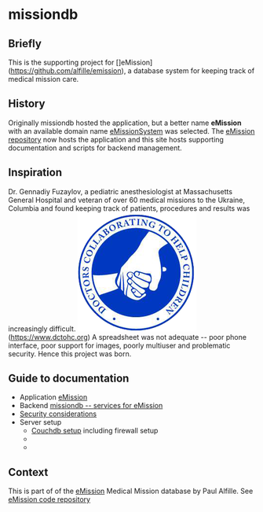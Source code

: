 # missiondb

## Briefly
This is the supporting project for []eMission](https://github.com/alfille/emission), a database system for keeping track of medical mission care. 

## History
Originally missiondb hosted the application, but a better name __eMission__ with an available domain name [eMissionSystem](https://emissionsystem.org) was selected. The [eMission repository](https://github.com/alfille/emission) now hosts the application and this site hosts supporting documentation and scripts for backend management.

## Inspiration
Dr. Gennadiy Fuzaylov, a pediatric anesthesiologist at Massachusetts General Hospital and veteran of over 60 medical missions to the Ukraine, Columbia and found keeping track of patients, procedures and results was increasingly difficult. 
![Doctors Collaborating To Help Children](images/dctohc.png)(https://www.dctohc.org)
A spreadsheet was not adequate -- poor phone interface, poor support for images, poorly multiuser and problematic security. Hence this project was born.

## Guide to documentation
* Application [eMission](https://github.com/alfille/emission/readme.md)
* Backend [missiondb -- services for eMission](https://github.com/alfille/missiondb/readme.md)
* [Security considerations](https://github.com/alfille/missiondb/security.md)
* Server setup
  * [Couchdb setup](https://github.com/alfille/missiondb/couchdb_config.md) including firewall setup
  * 
  * 

## Context
This is part of of the [eMission](https://emissionsystem.org) Medical Mission database by Paul Alfille.
See [eMission code repository](https://github.com/alfille/emission)
